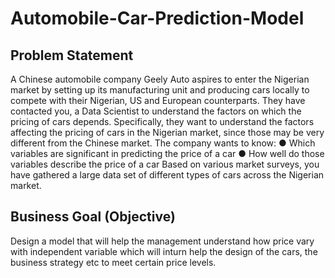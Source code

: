# Automobile-Car-Prediction-Model
## Problem Statement
A Chinese automobile company Geely Auto aspires to enter the Nigerian market by setting up its manufacturing unit and producing cars locally to compete with their Nigerian, US and European counterparts.
They have contacted you, a Data Scientist to understand the factors on which the pricing of cars depends. Specifically, they want to understand the factors affecting the pricing of cars in the Nigerian market, since those may be very different from the Chinese market. 
The company wants to know:
●	Which variables are significant in predicting the price of a car
●	How well do those variables describe the price of a car
Based on various market surveys, you have gathered a large data set of different types of cars across the Nigerian market.

## Business Goal (Objective)

Design a model that will help the management understand how price vary with independent variable which will inturn help the design of the cars, the business strategy etc to meet certain price levels. 
